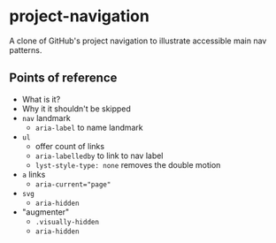 # project-navigation

A clone of GitHub's project navigation to illustrate accessible main nav patterns.

## Points of reference

- What is it?
- Why it it shouldn't be skipped
- `nav` landmark
  - `aria-label` to name landmark
- `ul`
  - offer count of links
  - `aria-labelledby` to link to nav label
  - `lyst-style-type: none` removes the double motion
- `a` links
  - `aria-current="page"`
- `svg`
  - `aria-hidden`
- "augmenter"
  - `.visually-hidden`
  - `aria-hidden`
